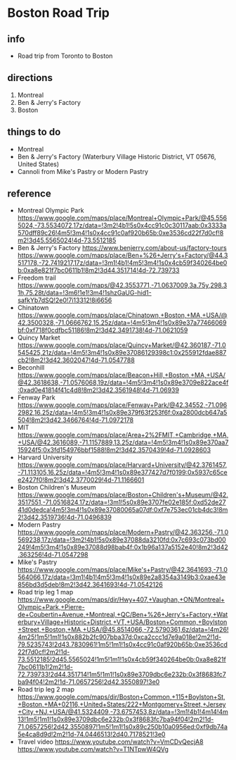 # Boston Road Trip  

## info  
* Road trip from Toronto to Boston

## directions  
1. Montreal
2. Ben & Jerry's Factory
3. Boston

## things to do  
*  Montreal
*  Ben & Jerry's Factory (Waterbury Village Historic District, VT 05676, United States)
*  Cannoli from Mike's Pastry or Modern Pastry

## reference  
*  Montreal Olympic Park https://www.google.com/maps/place/Montreal+Olympic+Park/@45.5565024,-73.5534072,17z/data=!3m2!4b1!5s0x4cc91c0c30117aab:0x3333a570dff89c26!4m5!3m4!1s0x4cc91c0af920b65b:0xe3536cd22f7d0cf!8m2!3d45.5565024!4d-73.5512185
*  Ben & Jerry's Factory https://www.benjerry.com/about-us/factory-tours  https://www.google.com/maps/place/Ben+%26+Jerry's+Factory/@44.3517178,-72.7419217,17z/data=!3m1!4b1!4m5!3m4!1s0x4cb59f340264be0b:0xa8e821f7bc0611b1!8m2!3d44.351714!4d-72.739733
*  Freedom trail https://www.google.com/maps/@42.3553771,-71.0637009,3a,75y,298.31h,75.28t/data=!3m6!1e1!3m4!1shzGaUG-hid1-safkYb7dSQ!2e0!7i13312!8i6656
*  Chinatown https://www.google.com/maps/place/Chinatown,+Boston,+MA,+USA/@42.3500328,-71.0666762,15.25z/data=!4m5!3m4!1s0x89e37a77466069bf:0xf718f0cdfbc51186!8m2!3d42.3491738!4d-71.0621059
*  Quincy Market https://www.google.com/maps/place/Quincy+Market/@42.360187,-71.0545425,21z/data=!4m5!3m4!1s0x89e37086129398c1:0x255912fdae887cb2!8m2!3d42.3602047!4d-71.0547788
*  Beconhill https://www.google.com/maps/place/Beacon+Hill,+Boston,+MA,+USA/@42.3618638,-71.0576068,19z/data=!4m5!3m4!1s0x89e3709e822ace4f:0xad0e41814f41c4d8!8m2!3d42.3561948!4d-71.06939
*  Fenway Park https://www.google.com/maps/place/Fenway+Park/@42.34552,-71.0962982,16.25z/data=!4m5!3m4!1s0x89e379f63f253f6f:0xa2800dcb647a5504!8m2!3d42.3466764!4d-71.0972178
*  MIT https://www.google.com/maps/place/Area+2%2FMIT,+Cambridge,+MA,+USA/@42.3616089,-71.1157889,13.25z/data=!4m5!3m4!1s0x89e370aa715924f5:0x3fd154976bbf1588!8m2!3d42.3570439!4d-71.0928603
*  Harvard University https://www.google.com/maps/place/Harvard+University/@42.3761457,-71.113105,16.25z/data=!4m5!3m4!1s0x89e377427d7f0199:0x5937c65cee2427f0!8m2!3d42.3770029!4d-71.1166601
*  Boston Children's Museum https://www.google.com/maps/place/Boston+Children's+Museum/@42.3517551,-71.0516824,17z/data=!3m1!5s0x89e3707fe02e185f:0xd52de2741d0dedca!4m5!3m4!1s0x89e37080065a07df:0xf7e753ec01cb4dc3!8m2!3d42.3519736!4d-71.0496839 
*  Modern Pastry https://www.google.com/maps/place/Modern+Pastry/@42.363256,-71.0569238,17z/data=!3m2!4b1!5s0x89e37088da3210fd:0x7c693c073bd00249!4m5!3m4!1s0x89e37088d98bab4f:0x1b96a137a5152e40!8m2!3d42.363256!4d-71.0547298
*  Mike's Pastry https://www.google.com/maps/place/Mike's+Pastry/@42.3641693,-71.0564066,17z/data=!3m1!4b1!4m5!3m4!1s0x89e2a8354a3149b3:0xae43e856bd3d5deb!8m2!3d42.3641693!4d-71.0542126
*  Road trip leg 1 map https://www.google.com/maps/dir/Hwy+407,+Vaughan,+ON/Montreal+Olympic+Park,+Pierre-de+Coubertin+Avenue,+Montreal,+QC/Ben+%26+Jerry's+Factory,+Waterbury+Village+Historic+District,+VT,+USA/Boston+Common,+Boylston+Street,+Boston,+MA,+USA/@45.8514066,-72.5790361,6z/data=!4m26!4m25!1m5!1m1!1s0x882b2fc907bba37d:0xca2ccc1d7e9a018e!2m2!1d-79.5235743!2d43.7830961!1m5!1m1!1s0x4cc91c0af920b65b:0xe3536cd22f7d0cf!2m2!1d-73.5512185!2d45.5565024!1m5!1m1!1s0x4cb59f340264be0b:0xa8e821f7bc0611b1!2m2!1d-72.739733!2d44.351714!1m5!1m1!1s0x89e3709dbc6e232b:0x3f8683fc7ba94f04!2m2!1d-71.0657256!2d42.3550897!3e0
*  Road trip leg 2 map https://www.google.com/maps/dir/Boston+Common,+115+Boylston+St,+Boston,+MA+02116,+United+States/222+Montgomery+Street,+Jersey+City,+NJ,+USA/@41.5324409,-73.6757453,8z/data=!3m1!4b1!4m14!4m13!1m5!1m1!1s0x89e3709dbc6e232b:0x3f8683fc7ba94f04!2m2!1d-71.0657256!2d42.3550897!1m5!1m1!1s0x89c250b10a0956ed:0xf9db74a5e4ca8d9d!2m2!1d-74.0446513!2d40.7178521!3e0
*  Travel video https://www.youtube.com/watch?v=VmCDvQecjA8 https://www.youtube.com/watch?v=T1NTpwW4QVg
